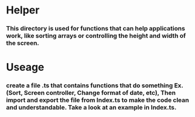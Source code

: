 # Helper 

### This directory is used for functions that can help applications work, like sorting arrays or controlling the height and width of the screen.

# Useage
### create a file .ts that contains functions that do something Ex. (Sort, Screen controller, Change format of date, etc), Then import and export the file from Index.ts to make the code clean and understandable. Take a look at an example in Index.ts.